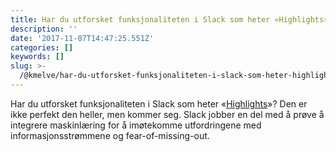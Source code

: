 ```yaml
---
title: Har du utforsket funksjonaliteten i Slack som heter «Highlights»?
description: ''
date: '2017-11-07T14:47:25.551Z'
categories: []
keywords: []
slug: >-
  /@kmelve/har-du-utforsket-funksjonaliteten-i-slack-som-heter-highlights-684aee1590d9
---
```


Har du utforsket funksjonaliteten i Slack som heter «[Highlights](https://slackhq.com/focus-on-the-important-things-with-highlights-in-slack-5e30024502cd)»? Den er ikke perfekt den heller, men kommer seg. Slack jobber en del med å prøve å integrere maskinlæring for å imøtekomme utfordringene med informasjonsstrømmene og fear-of-missing-out.